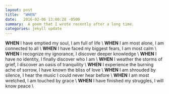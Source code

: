 ```yaml
---
layout: post
title:  "WHEN"
date:   2016-02-06 13:00:28 -0500
summary:  A poem that I wrote recently after a long time.   
categories: jekyll update
---
```

__WHEN__ I have emptied my soul, I am full of life \\
__WHEN__ I am most alone, I am connected to all \\
__WHEN__ I have faced my biggest fears, I am most calm \\
__WHEN__ I recognize my ignorance, I discover deeper knowledge \\
__WHEN__ I have no identity, I finally discover who I am \\
__WHEN__ I weather the storms of grief, I discover an oasis of tranquility \\
__WHEN__ I experience the burning ache of sorrow, I have known the bliss of love \\
__WHEN__ I am shrouded by silence, I hear the music I could never hear before \\
__WHEN__ I am most wretched, I am touched by grace \\
__WHEN__ I have finished my struggles, I will know peace \
